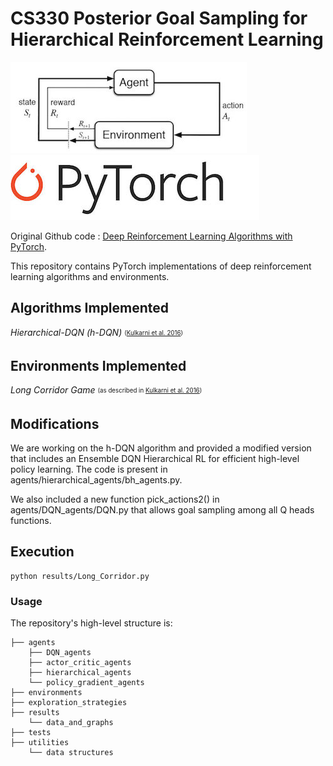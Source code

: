 # CS330 Posterior Goal Sampling for Hierarchical Reinforcement Learning

![RL](utilities/RL_image.jpeg)   ![PyTorch](utilities/PyTorch-logo-2.jpg)

Original Github code : [Deep Reinforcement Learning Algorithms with PyTorch](https://github.com/p-christ/Deep-Reinforcement-Learning-Algorithms-with-PyTorch).

This repository contains PyTorch implementations of deep reinforcement learning algorithms and environments.   
        
## **Algorithms Implemented**  
*Hierarchical-DQN (h-DQN)* <sub><sup> ([Kulkarni et al. 2016](https://arxiv.org/pdf/1604.06057.pdf)) </sup></sub>
## **Environments Implemented**
*Long Corridor Game* <sub><sup> (as described in [Kulkarni et al. 2016](https://arxiv.org/pdf/1604.06057.pdf)) </sup></sub>

## **Modifications**
We are working on the h-DQN algorithm and provided a modified version that includes an Ensemble DQN Hierarchical RL for efficient high-level policy learning. The code is present in agents/hierarchical_agents/bh_agents.py.

We also included a new function pick_actions2() in agents/DQN_agents/DQN.py that allows goal sampling among all Q heads functions.

## **Execution**

```commandline
python results/Long_Corridor.py
``` 

### Usage ###
The repository's high-level structure is:
 
    ├── agents                    
        ├── DQN_agents         
        ├── actor_critic_agents   
        ├── hierarchical_agents
        └── policy_gradient_agents
    ├── environments   
    ├── exploration_strategies
    ├── results             
        └── data_and_graphs        
    ├── tests
    ├── utilities             
        └── data structures   


